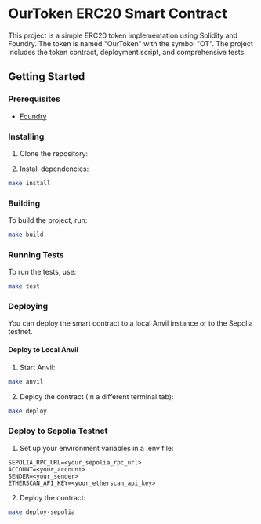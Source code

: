 # OurToken ERC20 Smart Contract

This project is a simple ERC20 token implementation using Solidity and Foundry. The token is named "OurToken" with the symbol "OT". The project includes the token contract, deployment script, and comprehensive tests.

## Getting Started

### Prerequisites

- [Foundry](https://getfoundry.sh/)

### Installing

1. Clone the repository:

2. Install dependencies:

```sh
make install
```

### Building

To build the project, run:

```sh
make build
```

### Running Tests

To run the tests, use:

```sh
make test
```

### Deploying

You can deploy the smart contract to a local Anvil instance or to the Sepolia testnet.

#### Deploy to Local Anvil

1. Start Anvil:

```sh
make anvil
```

2. Deploy the contract (In a different terminal tab):

```sh
make deploy
```

### Deploy to Sepolia Testnet

1. Set up your environment variables in a .env file:

```env
SEPOLIA_RPC_URL=<your_sepolia_rpc_url>
ACCOUNT=<your_account>
SENDER=<your_sender>
ETHERSCAN_API_KEY=<your_etherscan_api_key>
```

2. Deploy the contract:

```sh
make deploy-sepolia
```
